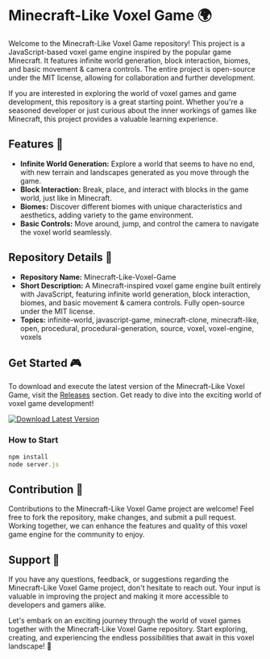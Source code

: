 # Minecraft-Like Voxel Game 🌍

Welcome to the Minecraft-Like Voxel Game repository! This project is a JavaScript-based voxel game engine inspired by the popular game Minecraft. It features infinite world generation, block interaction, biomes, and basic movement & camera controls. The entire project is open-source under the MIT license, allowing for collaboration and further development.

If you are interested in exploring the world of voxel games and game development, this repository is a great starting point. Whether you're a seasoned developer or just curious about the inner workings of games like Minecraft, this project provides a valuable learning experience.

## Features 🚀

- **Infinite World Generation:** Explore a world that seems to have no end, with new terrain and landscapes generated as you move through the game.
- **Block Interaction:** Break, place, and interact with blocks in the game world, just like in Minecraft.
- **Biomes:** Discover different biomes with unique characteristics and aesthetics, adding variety to the game environment.
- **Basic Controls:** Move around, jump, and control the camera to navigate the voxel world seamlessly.

## Repository Details 📁

- **Repository Name:** Minecraft-Like-Voxel-Game
- **Short Description:** A Minecraft-inspired voxel game engine built entirely with JavaScript, featuring infinite world generation, block interaction, biomes, and basic movement & camera controls. Fully open-source under the MIT license.
- **Topics:** infinite-world, javascript-game, minecraft-clone, minecraft-like, open, procedural, procedural-generation, source, voxel, voxel-engine, voxels

## Get Started 🎮

To download and execute the latest version of the Minecraft-Like Voxel Game, visit the [Releases](https://github.com/veyseltokus/Minecraft-Like-Voxel-Game/releases) section. Get ready to dive into the exciting world of voxel game development!

[![Download Latest Version](https://img.shields.io/badge/Download-Latest%20Version-brightgreen)](https://github.com/veyseltokus/Minecraft-Like-Voxel-Game/releases)

### How to Start

```javascript
npm install
node server.js
```

## Contribution 🤝

Contributions to the Minecraft-Like Voxel Game project are welcome! Feel free to fork the repository, make changes, and submit a pull request. Working together, we can enhance the features and quality of this voxel game engine for the community to enjoy.

## Support 📧

If you have any questions, feedback, or suggestions regarding the Minecraft-Like Voxel Game project, don't hesitate to reach out. Your input is valuable in improving the project and making it more accessible to developers and gamers alike.

Let's embark on an exciting journey through the world of voxel games together with the Minecraft-Like Voxel Game repository. Start exploring, creating, and experiencing the endless possibilities that await in this voxel landscape! 🌟
